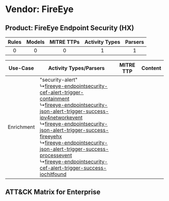 Vendor: FireEye
===============
Product: FireEye Endpoint Security (HX)
---------------------------------------
| Rules | Models | MITRE TTPs | Activity Types | Parsers |
|:-----:|:------:|:----------:|:--------------:|:-------:|
|   0   |   0    |     0      |       1        |    1    |

|  Use-Case  | Activity Types/Parsers    | MITRE TTP | Content    |
|:----------:| ---- | --------- | ---- |
| Enrichment |  "security-alert"<br> ↳[fireeye-endpointsecurity-cef-alert-trigger-containment](Ps/pC_fireeyeendpointsecuritycefalerttriggercontainment.md)<br> ↳[fireeye-endpointsecurity-json-alert-trigger-success-ipv4networkevent](Ps/pC_fireeyeendpointsecurityjsonalerttriggersuccessipv4networkevent.md)<br> ↳[fireeye-endpointsecurity-json-alert-trigger-success-fireeyehx](Ps/pC_fireeyeendpointsecurityjsonalerttriggersuccessfireeyehx.md)<br> ↳[fireeye-endpointsecurity-json-alert-trigger-success-processevent](Ps/pC_fireeyeendpointsecurityjsonalerttriggersuccessprocessevent.md)<br> ↳[fireeye-endpointsecurity-cef-alert-trigger-success-iochitfound](Ps/pC_fireeyeendpointsecuritycefalerttriggersuccessiochitfound.md)<br> |    | [](RM/r_m_fireeye_fireeye_endpoint_security_(hx)_Enrichment.md) |

ATT&CK Matrix for Enterprise
----------------------------
